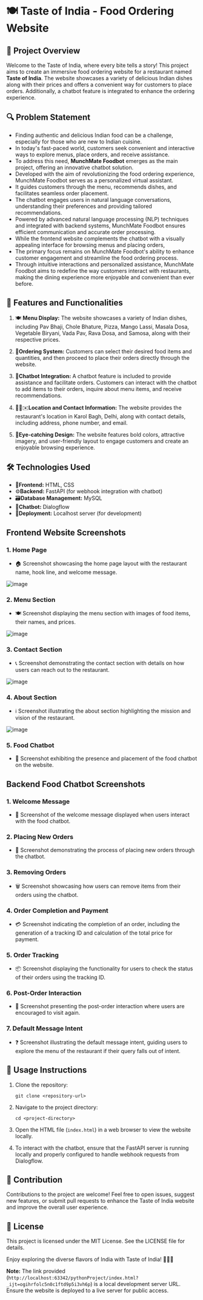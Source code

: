 # 🍽️ Taste of India - Food Ordering Website

## 🚀 Project Overview
Welcome to the Taste of India, where every bite tells a story! This project aims to create an immersive food ordering website for a restaurant named **Taste of India**. The website showcases a variety of delicious Indian dishes along with their prices and offers a convenient way for customers to place orders. Additionally, a chatbot feature is integrated to enhance the ordering experience.

## 🔍 Problem Statement

- Finding authentic and delicious Indian food can be a challenge, especially for those who are new to Indian cuisine.
- In today's fast-paced world, customers seek convenient and interactive ways to explore menus, place orders, and receive assistance.
- To address this need, **MunchMate Foodbot** emerges as the main project, offering an innovative chatbot solution.
- Developed with the aim of revolutionizing the food ordering experience, MunchMate Foodbot serves as a personalized virtual assistant.
- It guides customers through the menu, recommends dishes, and facilitates seamless order placement.
- The chatbot engages users in natural language conversations, understanding their preferences and providing tailored recommendations.
- Powered by advanced natural language processing (NLP) techniques and integrated with backend systems, MunchMate Foodbot ensures efficient communication and accurate order processing.
- While the frontend website complements the chatbot with a visually appealing interface for browsing menus and placing orders,
- The primary focus remains on MunchMate Foodbot's ability to enhance customer engagement and streamline the food ordering process.
- Through intuitive interactions and personalized assistance, MunchMate Foodbot aims to redefine the way customers interact with restaurants, making the dining experience more enjoyable and convenient than ever before.


## 🎯 Features and Functionalities
1. 🍽️ **Menu Display:** The website showcases a variety of Indian dishes, including Pav Bhaji, Chole Bhature, Pizza, Mango Lassi, Masala Dosa, Vegetable Biryani, Vada Pav, Rava Dosa, and Samosa, along with their respective prices.

2. 🛒**Ordering System:** Customers can select their desired food items and quantities, and then proceed to place their orders directly through the website.

3. 🤖**Chatbot Integration:** A chatbot feature is included to provide assistance and facilitate orders. Customers can interact with the chatbot to add items to their orders, inquire about menu items, and receive recommendations.

4. 📍📞✉️**Location and Contact Information:** The website provides the restaurant's location in Karol Bagh, Delhi, along with contact details, including address, phone number, and email.

5. 🎨**Eye-catching Design:** The website features bold colors, attractive imagery, and user-friendly layout to engage customers and create an enjoyable browsing experience.

## 🛠️ Technologies Used

- 🎨**Frontend:** HTML, CSS 
- ⚙️**Backend:** FastAPI (for webhook integration with chatbot) 
- 🗃️**Database Management:** MySQL 
- 🤖**Chatbot:** Dialogflow 
- 🚀**Deployment:** Localhost server (for development) 


## Frontend Website Screenshots

### 1. Home Page
- 🏠 Screenshot showcasing the home page layout with the restaurant name, hook line, and welcome message.

![image](https://github.com/Bidishabiswas1704/food-chatbot/assets/140384850/d7bc9280-30b6-42a3-a82b-35579bf6f8d4)

### 2. Menu Section
- 🍽️ Screenshot displaying the menu section with images of food items, their names, and prices.

![image](https://github.com/Bidishabiswas1704/food-chatbot/assets/140384850/35124429-d326-480d-9ed5-392c1ffdce8c)

### 3. Contact Section
- 📞 Screenshot demonstrating the contact section with details on how users can reach out to the restaurant.

![image](https://github.com/Bidishabiswas1704/food-chatbot/assets/140384850/f1f4d332-5309-441f-a485-217156f3a67e)

### 4. About Section
- ℹ️ Screenshot illustrating the about section highlighting the mission and vision of the restaurant.

![image](https://github.com/Bidishabiswas1704/food-chatbot/assets/140384850/a13caf95-aafc-4f4a-b942-f58881c99052)

### 5. Food Chatbot
- 💬 Screenshot exhibiting the presence and placement of the food chatbot on the website.

## Backend Food Chatbot Screenshots

### 1. Welcome Message
- 🎉 Screenshot of the welcome message displayed when users interact with the food chatbot.

### 2. Placing New Orders
- 🛒 Screenshot demonstrating the process of placing new orders through the chatbot.

### 3. Removing Orders
- 🗑️ Screenshot showcasing how users can remove items from their orders using the chatbot.

### 4. Order Completion and Payment
- 💳 Screenshot indicating the completion of an order, including the generation of a tracking ID and calculation of the total price for payment.

### 5. Order Tracking
- 📦 Screenshot displaying the functionality for users to check the status of their orders using the tracking ID.

### 6. Post-Order Interaction
- 🎈 Screenshot presenting the post-order interaction where users are encouraged to visit again.

### 7. Default Message Intent
- ❓ Screenshot illustrating the default message intent, guiding users to explore the menu of the restaurant if their query falls out of intent.


## 📄 Usage Instructions
1. Clone the repository:
   ```
   git clone <repository-url>
   ```

2. Navigate to the project directory:
   ```
   cd <project-directory>
   ```

3. Open the HTML file (`index.html`) in a web browser to view the website locally.

4. To interact with the chatbot, ensure that the FastAPI server is running locally and properly configured to handle webhook requests from Dialogflow.

## 🤝 Contribution
Contributions to the project are welcome! Feel free to open issues, suggest new features, or submit pull requests to enhance the Taste of India website and improve the overall user experience.

## 📜 License
This project is licensed under the MIT License. See the LICENSE file for details.

Enjoy exploring the diverse flavors of India with Taste of India! 🍛🇮🇳

**Note:** The link provided (`http://localhost:63342/pythonProject/index.html?_ijt=ogihrfolc5n0c1ftd9p5i3vh6p`) is a local development server URL. Ensure the website is deployed to a live server for public access.
